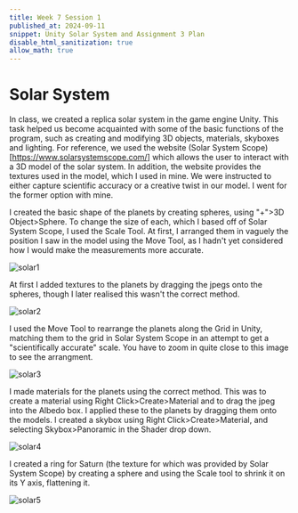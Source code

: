 ```yaml
---
title: Week 7 Session 1
published_at: 2024-09-11
snippet: Unity Solar System and Assignment 3 Plan
disable_html_sanitization: true
allow_math: true
---
```


# Solar System

In class, we created a replica solar system in the game engine Unity. This task helped us become acquainted with some of the basic functions of the program, such as creating and modifying 3D objects, materials, skyboxes and lighting. For reference, we used the website (Solar System Scope)[https://www.solarsystemscope.com/] which allows the user to interact with a 3D model of the solar system. In addition, the website provides the textures used in the model, which I used in mine. We were instructed to either capture scientific accuracy or a creative twist in our model. I went for the former option with mine. 

I created the basic shape of the planets by creating spheres, using "+">3D Object>Sphere. To change the size of each, which I based off of Solar System Scope, I used the Scale Tool. At first, I arranged them in vaguely the position I saw in the model using the Move Tool, as I hadn't yet considered how I would make the measurements more accurate.

![solar1](/w07s1/solar1.png)

At first I added textures to the planets by dragging the jpegs onto the spheres, though I later realised this wasn't the correct method.

![solar2](/w07s1/solar2.png)

I used the Move Tool to rearrange the planets along the Grid in Unity, matching them to the grid in Solar System Scope in an attempt to get a "scientifically accurate" scale. You have to zoom in quite close to this image to see the arrangment.

![solar3](/w07s1/solar3.png)

I made materials for the planets using the correct method. This was to create a material using Right Click>Create>Material and to drag the jpeg into the Albedo box. I applied these to the planets by dragging them onto the models. I created a skybox using Right Click>Create>Material, and selecting Skybox>Panoramic in the Shader drop down.

![solar4](/w07s1/solar4.png)

I created a ring for Saturn (the texture for which was provided by Solar System Scope) by creating a sphere and using the Scale tool to shrink it on its Y axis, flattening it. 

![solar5](/w07s1/solar5.png)



